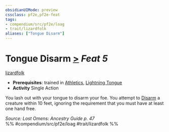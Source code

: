 ```yaml
---
obsidianUIMode: preview
cssclass: pf2e,pf2e-feat
tags:
- compendium/src/pf2e/loag
- trait/lizardfolk
aliases: ["Tongue Disarm"]
---
```

# Tongue Disarm  [>](../../Rules/core-rulebook/chapter-9-playing-the-game.md#Actions "Single Action") *Feat 5*  
[lizardfolk](../../Rules/traits/lizardfolk-b1.md)  

- **Prerequisites**: trained in [Athletics](../skills.md#Athletics), [Lightning Tongue](lightning-tongue-loag.md)
- **Activity** Single Action

You lash out with your tongue to disarm your foe. You attempt to [Disarm](../../Rules/actions/disarm.md) a creature within 10 feet, ignoring the requirement that you must have at least one hand free.

*Source: Lost Omens: Ancestry Guide p. 47*  
%% #compendium/src/pf2e/loag #trait/lizardfolk %%